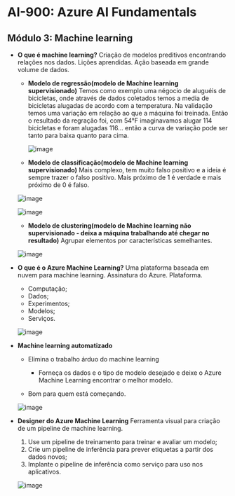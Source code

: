 # AI-900: Azure AI Fundamentals

## Módulo 3: Machine learning

- **O que é machine learning?**
Criação de modelos preditivos encontrando relações nos dados. Lições aprendidas. Ação baseada em grande volume de dados.

  - **Modelo de regressão(modelo de Machine learning supervisionado)**
    Temos como exemplo uma négocio de aluguéis de bicicletas, onde através de dados coletados temos a media de bicicletas alugadas de acordo com a temperatura. 
    Na validação temos uma variação em relação ao que a máquina foi treinada.
    Então o resultado da regração foi, com 54°F imaginavamos alugar 114 bicicletas e foram alugadas 116... então a curva de variação pode ser tanto para baixa quanto para cima.
    
    ![image](https://user-images.githubusercontent.com/86172286/191862510-2c388209-7e72-4c4f-979e-22f90e5741ef.png)
    
   - **Modelo de classificação(modelo de Machine learning supervisionado)**
    Mais complexo, tem muito falso positivo e a ideia é sempre trazer o falso positivo.
    Mais próximo de 1 é verdade e mais próximo de 0 é falso.
    
    ![image](https://user-images.githubusercontent.com/86172286/191863420-907a4806-957e-4262-add1-b91405b69d97.png)

    ![image](https://user-images.githubusercontent.com/86172286/191863655-14cc627f-6b2c-4d5b-a939-526d3750d4ab.png)

   - **Modelo de clustering(modelo de Machine learning não supervisionado - deixa a máquina trabalhando até chegar no resultado)**
    Agrupar elementos por características semelhantes.
    
    ![image](https://user-images.githubusercontent.com/86172286/191864063-ad9df58e-7f05-4eba-ae7d-3c0a71ec3752.png)

- **O que é o Azure Machine Learning?**
  Uma plataforma baseada em nuvem para machine learning. Assinatura do Azure. Plataforma.
    - Computação;
    - Dados;
    - Experimentos;
    - Modelos;
    - Serviços.
 
  ![image](https://user-images.githubusercontent.com/86172286/191864436-85385503-0fd8-4d46-900a-493a0a7da9d7.png)

- **Machine learning automatizado**
  - Elimina o trabalho árduo do machine learning
    - Forneça os dados e o tipo de modelo desejado e deixe o Azure Machine Learning encontrar o melhor modelo.

  - Bom para quem está começando.
  
  ![image](https://user-images.githubusercontent.com/86172286/191864756-283fd579-2747-43cd-b1b3-aa7f74dd7625.png)

- **Designer do Azure Machine Learning**
  Ferramenta visual para criação de um pipeline de machine learning.
  
  1. Use um pipeline de treinamento para treinar e avaliar um modelo;
  2. Crie um pipeline de inferência para prever etiquetas a partir dos dados novos;
  3. Implante o pipeline de inferência como serviço para uso nos aplicativos.

  ![image](https://user-images.githubusercontent.com/86172286/191865103-463db1f0-e567-4860-a571-c71db46afb1d.png)
